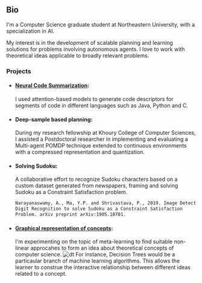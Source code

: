 ## Bio	

I'm a Computer Science graduate student at Northeastern University, with a specialization in AI.	

My interest is in the development of scalable planning and learning solutions for problems involving autonomous agents. I love to work with theoretical ideas applicable to broadly relevant problems.	

### Projects	

- #### [Neural Code Summarization](https://github.com/shrivastava-piyush/nlp-code-summarization):	
  I used attention-based models to generate code descriptors for segments of code in different languages such as Java, Python and C.	

- #### Deep-sample based planning:	
  During my research fellowship at Khoury College of Computer Sciences, I assisted a Postdoctoral researcher in implementing and evaluating a Multi-agent POMDP technique extended to continuous environments with a compressed representation and quantization.	

- #### Solving Sudoku:	

  A collaborative effort to recognize Sudoku characters based on a custom dataset generated from newspapers, framing and solving Sudoku as a Constraint Satisfaction problem.	

  ```markdown	
  Narayanaswamy, A., Ma, Y.P. and Shrivastava, P., 2019. Image Detection and 	
  Digit Recognition to solve Sudoku as a Constraint Satisfaction 	
  Problem. arXiv preprint arXiv:1905.10701.	
  ```

- #### [Graphical representation of concepts](https://github.com/shrivastava-piyush/conceptual-mindmaps):
  I'm experimenting on the topic of meta-learning to find suitable non-linear approcahes to form an idea about theoretical concepts of computer science. 
  ![dt](https://user-images.githubusercontent.com/10284334/109446387-93574400-7a0f-11eb-80c1-a126830ad269.png)
  For instance, Decision Trees would be a particaular branch of machine learning algorithms. This allows the learner to construe the interactive relationship between different ideas related to a concept.
